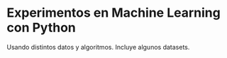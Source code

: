 # Experimentos en Machine Learning con Python

Usando distintos datos y algoritmos.
Incluye algunos datasets.